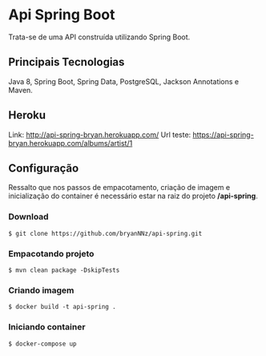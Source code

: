 # Api Spring Boot
Trata-se de uma API construída utilizando Spring Boot.

## Principais Tecnologias
Java 8, Spring Boot, Spring Data, PostgreSQL, Jackson Annotations e Maven.

## Heroku
Link: http://api-spring-bryan.herokuapp.com/
Url teste: https://api-spring-bryan.herokuapp.com/albums/artist/1

## Configuração
Ressalto que nos passos de empacotamento, criação de imagem e inicialização do container é necessário estar na raiz do projeto **/api-spring**.

### Download
```
$ git clone https://github.com/bryanNNz/api-spring.git
```

### Empacotando projeto
```
$ mvn clean package -DskipTests
```
### Criando imagem
```
$ docker build -t api-spring .
```

### Iniciando container
```
$ docker-compose up
```
